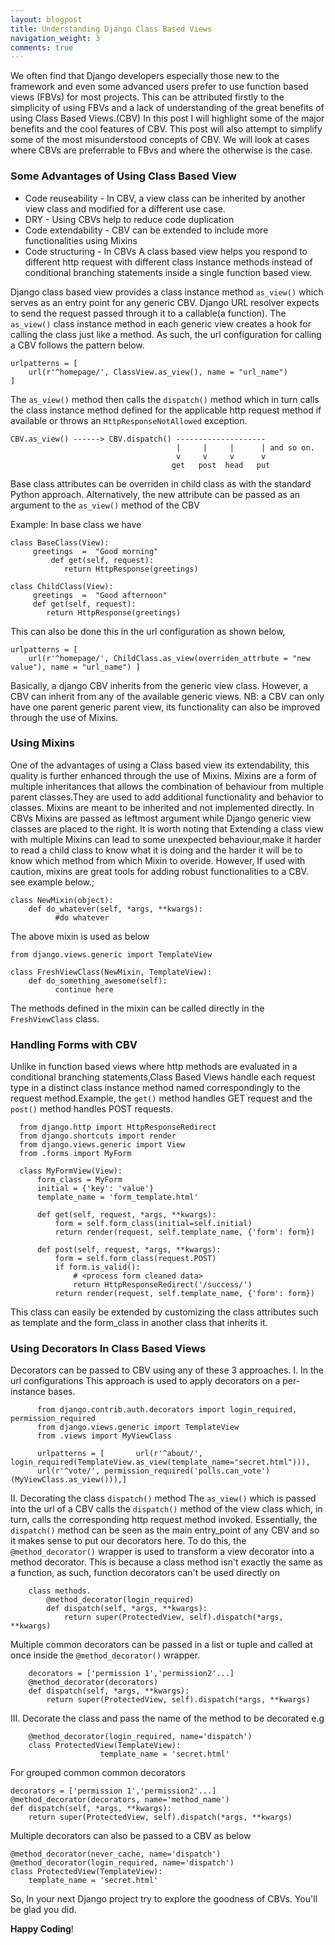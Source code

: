 ```yaml
---
layout: blogpost
title: Understanding Django Class Based Views
navigation_weight: 3
comments: true
---
```


We often find that Django developers especially those new to the framework and even some advanced users prefer to use function based views (FBVs) for most projects. This can be attributed firstly to the simplicity of 
using FBVs and a lack of understanding of the great benefits of using Class Based Views.(CBV)
In this post I will highlight some of the major benefits and the cool features of CBV. This post will also attempt to simplify some of the most misunderstood concepts of CBV. We will look at cases where CBVs are preferrable to FBvs
and where the otherwise is the case.  

### Some Advantages of Using Class Based View
* Code reuseability - In CBV, a view class can be inherited by another view class and modified for a different use case. 
* DRY - Using CBVs help to reduce code duplication
* Code extendability - CBV can be extended to include more functionalities using Mixins
* Code structuring - In CBVs A class based view helps you respond to different http request with different class instance methods instead of conditional branching statements inside a single function based view.
    
Django class based view provides a class instance method `as_view()` which serves as an entry point for any generic CBV. Django URL resolver expects to send the request passed through it to a callable(a function). The `as_view()` class instance method in each generic view creates a hook for calling the class just like a method.
As such, the url configuration for calling a CBV follows the pattern below.

	urlpatterns = [
		url(r'^homepage/', ClassView.as_view(), name = "url_name") 
    ]

The `as_view()` method then calls the `dispatch()` method which in turn calls the class instance method defined for the applicable http request method if available or throws an  `HttpResponseNotAllowed` exception.

	CBV.as_view() ------> CBV.dispatch() --------------------
                                         |     |     |      | and so on.
                                         v     v     v      v
                                        get   post  head   put
					
Base class attributes can be overriden in child class as with the standard Python approach. Alternatively, the new attribute can be passed as an argument to the `as_view()` method of the CBV 

Example: In base class we have 

	class BaseClass(View):
	     greetings  =  "Good morning"
             def get(self, request):
                return HttpResponse(greetings)

    class ChildClass(View):
         greetings  =  "Good afternoon"
         def get(self, request):
            return HttpResponse(greetings)

This can also be done this in the url configuration  as shown below, 
	
    urlpatterns = [
		url(r'^homepage/', ChildClass.as_view(overriden_attrbute = "new value"), name = "url_name") ]

Basically, a django CBV inherits from the generic view class.
However, a CBV can inherit from any of the available generic views. 
NB: a CBV can only have one parent generic parent view, its functionality can also be improved through the use of Mixins. 

### Using Mixins

One of the advantages of using a Class based view its extendability, this quality is further enhanced through the use of Mixins.
Mixins are a form of multiple inheritances that allows the combination of behaviour from multiple parent classes.They are used to add additional functionality and behavior to classes. Mixins are meant to be inherited and not implemented directly. In CBVs Mixins are passed as leftmost argument while Django generic view classes are placed to the right. 
It is worth noting that Extending a class view with multiple Mixins can lead to some unexpected behaviour,make it harder to read a child class to know what it is doing and the harder it will be to know which method from which Mixin to overide. However, If used with caution, mixins are great tools for adding robust functionalities to a CBV. see example below.;

	class NewMixin(object):
		def do_whatever(self, *args, **kwargs):
			  #do whatever

The above mixin is used as below

	from django.views.generic import TemplateView
  
	class FreshViewClass(NewMixin, TemplateView):
		def do_something_awesome(self):
			  continue here
            
The methods defined in the mixin can be called directly in the `FreshViewClass` class. 

### Handling Forms with CBV

Unlike in function based views where http methods are evaluated in a conditional branching statements,Class Based Views handle each request type in a distinct class instance method named correspondingly to the request method.Example, the `get()` method handles GET request and the `post()` method handles POST requests.

      from django.http import HttpResponseRedirect
      from django.shortcuts import render
      from django.views.generic import View
      from .forms import MyForm

      class MyFormView(View):
          form_class = MyForm
          initial = {'key': 'value'}
          template_name = 'form_template.html'

          def get(self, request, *args, **kwargs):
              form = self.form_class(initial=self.initial)
              return render(request, self.template_name, {'form': form})

          def post(self, request, *args, **kwargs):
              form = self.form_class(request.POST)
              if form.is_valid():
                  # <process form cleaned data>
                  return HttpResponseRedirect('/success/')
              return render(request, self.template_name, {'form': form})
        
This class can easily be extended by customizing the class attributes such as template and the form_class in another class that inherits it.

### Using Decorators In Class Based Views

Decorators can be passed to CBV using any of these 3 approaches.
I. In the url configurations 
    This approach is used to apply decorators on a per-instance bases.
    
          from django.contrib.auth.decorators import login_required, permission_required
          from django.views.generic import TemplateView
          from .views import MyViewClass

          urlpatterns = [       url(r'^about/', login_required(TemplateView.as_view(template_name="secret.html"))),
          url(r'^vote/', permission_required('polls.can_vote')(MyViewClass.as_view())),]   
    
II. Decorating the class `dispatch()` method
The `as_view()` which is passed into the url of a CBV calls the `dispatch()` method of the view class which, in turn, calls the corresponding http request method 	  invoked. Essentially, the `dispatch()` method can be seen as the main entry_point of any CBV and so it makes sense to put our decorators here. To do this, the `@method_decorator()` wrapper is used to transform a view decorator into a method 	decorator. This is because a class method isn't exactly the same as a function, 	as such, function decorators can't be used directly on 

        class methods. 
            @method_decorator(login_required)
            def dispatch(self, *args, **kwargs):
                return super(ProtectedView, self).dispatch(*args, **kwargs)

Multiple common decorators can be passed in a list or tuple and called at once inside the `@method_decorator()` wrapper.

	    decorators = ['permission 1','permission2'...]
	    @method_decorator(decorators)
    	def dispatch(self, *args, **kwargs):
        	return super(ProtectedView, self).dispatch(*args, **kwargs)
                
III. Decorate the class and pass the name of the method to be decorated e.g

		@method_decorator(login_required, name='dispatch')
		class ProtectedView(TemplateView):
    	                template_name = 'secret.html'
    
For grouped common common decorators

	decorators = ['permission 1','permission2'...]
	@method_decorator(decorators, name='method_name')
	def dispatch(self, *args, **kwargs):
		return super(ProtectedView, self).dispatch(*args, **kwargs)
                
Multiple decorators can also be passed to a CBV as below

	@method_decorator(never_cache, name='dispatch')
	@method_decorator(login_required, name='dispatch')
	class ProtectedView(TemplateView):
		template_name = 'secret.html'

So, In your next Django project try to explore the goodness of CBVs. You'll be glad you did.

**Happy Coding**!
